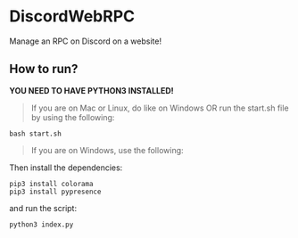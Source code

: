 # DiscordWebRPC
Manage an RPC on Discord on a website!

## How to run?
**YOU NEED TO HAVE PYTHON3 INSTALLED!**

> If you are on Mac or Linux, do like on Windows OR run the start.sh file by using the following:
```
bash start.sh
```
> If you are on Windows, use the following:

Then install the dependencies:
```
pip3 install colorama
pip3 install pypresence
```
and run the script:
```
python3 index.py
```
